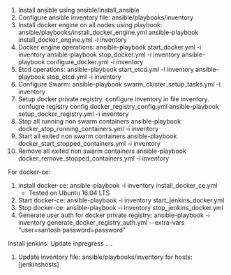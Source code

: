 
1. Install ansible using ansible/install_ansible
2. Configure ansible inventory file: ansible/playbooks/inventory
3. Install docker engine on all nodes using playbook: ansible/playbooks/install_docker_engine.yml
    ansible-playbook install_docker_engine.yml -i inventory
4. Docker engine operations:
    ansible-playbook start_docker.yml -i inventory
    ansible-playbook stop_docker.yml -i inventory
    ansible-playbook configure_docker.yml -i inventory
5. Etcd operations:
    ansible-playbook start_etcd.yml -i inventory
    ansible-playbook stop_etcd.yml -i inventory
6. Configure Swarm:
    ansible-playbook swarm_cluster_setup_tasks.yml -i inventory
7. Setup docker private registry.
    configure inventory in file inventory.
    confugre registry config docker_registry_config.yml
    ansible-playbook setup_docker_registry.yml -i inventory
8. Stop all running non swarm containers
    ansible-playbook docker_stop_running_containers.yml -i inventory
9. Start all exited non swarm containers
    ansible-playbook docker_start_stopped_containers.yml -i inventory
10. Remove all exited non swarm containers
    ansible-playbook docker_remove_stopped_containers.yml -i inventory

For docker-ce:
1. install docker-ce: ansible-playbook -i inventory install_docker_ce.yml 
	- Tested on Ubuntu 16.04 LTS
2. Start docker-ce: ansible-playbook -i inventory start_jenkins_docker.yml
3. Stop docker-ce: ansible-playbook -i inventory stop_jenkins_docker.yml
4. Generate user auth for docker private registry: ansible-playbook -i inventory generate_docker_registry_auth.yml --extra-vars "user=santosh password=password"

Install jenkins: Update inpregress ....
1. Update inventory file: ansible/playbooks/inventory for hosts: [jenkinshosts]
